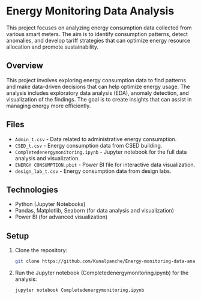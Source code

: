 
# Energy Monitoring Data Analysis

This project focuses on analyzing energy consumption data collected from various smart meters. The aim is to identify consumption patterns, detect anomalies, and develop tariff strategies that can optimize energy resource allocation and promote sustainability.

## Overview
This project involves exploring energy consumption data to find patterns and make data-driven decisions that can help optimize energy usage. The analysis includes exploratory data analysis (EDA), anomaly detection, and visualization of the findings. The goal is to create insights that can assist in managing energy more efficiently.

## Files
- `Admin_t.csv` - Data related to administrative energy consumption.
- `CSED_t.csv` - Energy consumption data from CSED building.
- `Completedenergymonitoring.ipynb` - Jupyter notebook for the full data analysis and visualization.
- `ENERGY CONSUMPTION.pbit` - Power BI file for interactive data visualization.
- `design_lab_t.csv` - Energy consumption data from design labs.

## Technologies
- Python (Jupyter Notebooks)
- Pandas, Matplotlib, Seaborn (for data analysis and visualization)
- Power BI (for advanced visualization)

## Setup
1. Clone the repository:
   ```bash
   git clone https://github.com/Kunalpanche/Energy-monitoring-data-analysis.git

2. Run the Jupyter notebook (Completedenergymonitoring.ipynb) for the analysis:
    ```bash
    jupyter notebook Completedenergymonitoring.ipynb
